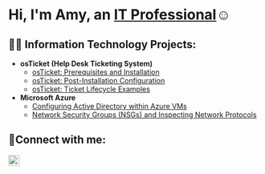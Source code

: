 <h1>Hi, I'm Amy, an <a href="https://linkedin.com/in/amymccarrell">IT Professional</a>☺</h1>

<h2>👨‍💻 Information Technology Projects:</h2>

- <b>osTicket (Help Desk Ticketing System)</b>
  - [osTicket: Prerequisites and Installation](https://github.com/AmyMcCarrell/osticket-prereqs)
  - [osTicket: Post-Installation Configuration](https://github.com/AmyMcCarrell/post-install-config)
  - [osTicket: Ticket Lifecycle Examples](https://github.com/AmyMcCarrell/ticket-lifecycle)
- <b>Microsoft Azure</b>
  - [Configuring Active Directory within Azure VMs](https://github.com/AmyMcCarrell/configure-ad)
  - [Network Security Groups (NSGs) and Inspecting Network Protocols](https://github.com/AmyMcCarrell/azure-network-protocols)

<h2>🤳Connect with me:</h2>

[<img align="left" alt="Josh | LinkedIn" width="22px" src="https://cdn.jsdelivr.net/npm/simple-icons@v3/icons/linkedin.svg" />][linkedin]

[linkedin]: https://linkedin.com/in/amymccarrell
